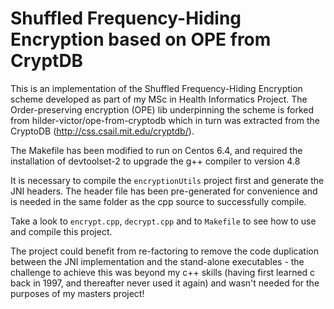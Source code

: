 # Shuffled Frequency-Hiding Encryption based on OPE from CryptDB

This is an implementation of the Shuffled Frequency-Hiding Encryption scheme developed as part of my MSc in Health Informatics Project. The Order-preserving encryption (OPE) lib underpinning the scheme is forked from hilder-victor/ope-from-cryptodb which in turn was extracted from the CryptoDB (http://css.csail.mit.edu/cryptdb/).

The Makefile has been modified to run on Centos 6.4, and required the installation of devtoolset-2 to upgrade the g++ compiler to version 4.8

It is necessary to compile the ```encryptionUtils``` project first and generate the JNI headers. The header file has been pre-generated for convenience and is needed in the same folder as the cpp source to successfully compile.

Take a look to ```encrypt.cpp```, ```decrypt.cpp``` and to ```Makefile``` to see how to use and compile this project.

The project could benefit from re-factoring to remove the code duplication between the JNI implementation and the stand-alone executables - the challenge to achieve this was beyond my c++ skills (having first learned c back in 1997, and thereafter never used it again) and wasn't needed for the purposes of my masters project!
